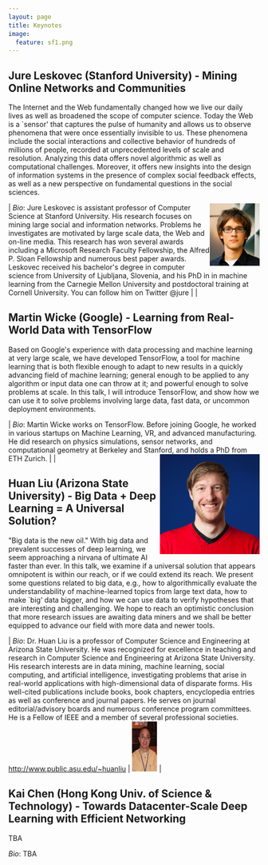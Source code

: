 ```yaml
---
layout: page
title: Keynotes
image:
  feature: sf1.png
---
```


## Jure Leskovec (Stanford University) - Mining Online Networks and Communities

The Internet and the Web fundamentally changed how we live our daily lives as well as broadened the scope of computer science. Today the Web is a `sensor' that captures the pulse of humanity and allows us to observe phenomena that were once essentially invisible to us. These phenomena include the social interactions and collective behavior of hundreds of millions of people, recorded at unprecedented levels of scale and resolution. Analyzing this data offers novel algorithmic as well as computational challenges. Moreover, it offers new insights into the design of information systems in the presence of complex social feedback effects, as well as a new perspective on fundamental questions in the social sciences.

<img style="float: right;" src="images/JureLeskovec.jpg" width="100"> 

| *Bio*: Jure Leskovec is assistant professor of Computer Science at Stanford University. His research focuses on mining large social and information networks. Problems he investigates are motivated by large scale data, the Web and on-line media. This research has won several awards including a Microsoft Research Faculty Fellowship, the Alfred P. Sloan Fellowship and numerous best paper awards. Leskovec received his bachelor's degree in computer science from University of Ljubljana, Slovenia, and his PhD in in machine learning from the Carnegie Mellon University and postdoctoral training at Cornell University. You can follow him on Twitter @jure |  | 

<!-- <img src="" alt="Jure Leskovec"/>  -->


## Martin Wicke (Google) - Learning from Real-World Data with TensorFlow

Based on Google's experience with data processing and
machine learning at very large scale, we have developed TensorFlow, a
tool for machine learning that is both flexible enough to adapt to new
results in a quickly advancing field of machine learning; general
enough to be applied to any algorithm or input data one can throw at
it; and powerful enough to solve problems at scale. In this talk, I
will introduce TensorFlow, and show how we can use it to solve
problems involving large data, fast data, or uncommon deployment
environments.

| *Bio*: Martin Wicke works on TensorFlow. Before joining Google, he worked in various startups on Machine Learning, VR, and advanced manufacturing. He did research on physics simulations, sensor networks, and computational geometry at Berkeley and Stanford, and holds a PhD from ETH Zurich. | <img style="float: right;" src="images/martin.png" width=200> | 

<!-- <img src="images/martin.jpg" alt="Martin Wicke"/>  -->

## Huan Liu (Arizona State University) - Big Data + Deep Learning = A Universal Solution?

"Big data is the new oil." With big data and prevalent successes of deep learning, we seem approaching a nirvana of ultimate AI faster than ever. In this talk, we examine if a universal solution that appears omnipotent is within our reach, or if we could extend its reach. We present some questions related to big data, e.g., how to algorithmically evaluate the understandability of machine-learned topics from large text data, how to make `big’ data bigger, and how we can use data to verify hypotheses that are interesting and challenging. We hope to reach an optimistic conclusion that more research issues are awaiting data miners and we shall be better equipped to advance our field with more data and newer tools. 

| *Bio*: Dr. Huan Liu is a professor of Computer Science and Engineering at Arizona State University. He was recognized for excellence in teaching and research in Computer Science and Engineering at Arizona State University. His research interests are in data mining, machine learning, social computing, and artificial intelligence, investigating problems that arise in real-world applications with high-dimensional data of disparate forms. His well-cited publications include books, book chapters, encyclopedia entries as well as conference and journal papers. He serves on journal editorial/advisory boards and numerous conference program committees. He is a Fellow of IEEE and a member of several professional societies. http://www.public.asu.edu/~huanliu | <img src="images/huanliu2014.jpg" alt="Han Liu" height=100 width=50> | 



## Kai Chen (Hong Kong Univ. of Science & Technology) - Towards Datacenter-Scale Deep Learning with Efficient Networking 

TBA

*Bio*: TBA

